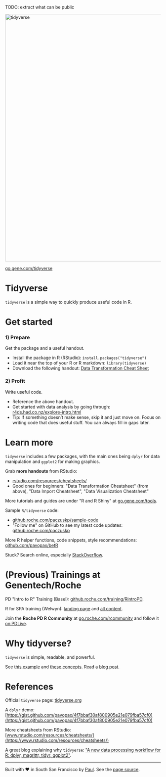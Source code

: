 TODO: extract what can be public



<img src="img/tidyverse-default-edit.png" alt="tidyverse" width="800">

[go.gene.com/tidyverse](http://go.gene.com/tidyverse)

# Tidyverse

`tidyverse` is a simple way to quickly produce useful code in R.

# Get started

### 1) Prepare

Get the package and a useful handout.

  * Install the package in R (RStudio): `install.packages("tidyverse")`
  * Load it near the top of your R or R markdown: `library(tidyverse)`
  * Download the following handout: [Data Transformation Cheat
    Sheet](https://github.com/rstudio/cheatsheets/raw/master/data-transformation.pdf)
   
### 2) Profit

Write useful code.

  * Reference the above handout.
  * Get started with data analysis by going through:
    [r4ds.had.co.nz/explore-intro.html](https://r4ds.had.co.nz/explore-intro.html)
  * Tip: If something doesn’t make sense, skip it and just move on. Focus on writing
    code that does useful stuff. You can always fill in gaps later.

# Learn more

`tidyverse` includes a few packages, with the main ones being `dplyr` for data
manipulation and `ggplot2` for making graphics.

Grab **more handouts** from RStudio:

  * [rstudio.com/resources/cheatsheets/](https://rstudio.com/resources/cheatsheets/)
  * Good ones for beginners: "Data Transformation Cheatsheet" (from above), "Data Import Cheatsheet", "Data Visualization Cheatsheet"

More tutorials and guides are under "R and R Shiny" at
[go.gene.com/tools](https://pages.github.roche.com/STATSSPA/tools/#r-and-r-shiny).

Sample `R/tidyverse` code:

  * [github.roche.com/paczuskp/sample-code](https://github.roche.com/paczuskp/sample-code)
  * "Follow me" on GitHub to see my latest code updates: [github.roche.com/paczuskp](https://github.roche.com/paczuskp)

More R helper functions, code snippets, style recommendations:
[github.com/pavopax/betR](https://github.com/pavopax/betR)

Stuck? Search online, especially [StackOverflow](https://stackoverflow.com).

# (Previous) Trainings at Genentech/Roche

PD "Intro to R" Training (Basel): [github.roche.com/training/RintroPD](https://github.roche.com/training/RintroPD).

R for SPA training (Welwyn): [landing page](https://github.roche.com/SPA-DA/rspatrain) and [all content](https://shiny.roche.com/public/gowerc/rspatrain/).

Join the **Roche PD R Community** at
[go.roche.com/rcommunity](https://sites.google.com/a/roche.com/r-community-home/home)
and follow it [on PDLive](https://roche.jiveon.com/groups/r-community/blog).

# Why tidyverse?

`tidyverse` is simple, readable, and powerful.

See [this
example](https://gist.github.com/pavopax/4f7bbaf30af800905e21e079fba57cf0#motivation)
and [these
concepts](https://gist.github.com/pavopax/4f7bbaf30af800905e21e079fba57cf0#concepts). Read
a [blog post](http://pavopax.github.io/2016/06/a-new-R-workflow-with-dplyr/).

# References

Official `tidyverse` page: [tidyverse.org](https://www.tidyverse.org)

A `dplyr` demo:
[https://gist.github.com/pavopax/4f7bbaf30af800905e21e079fba57cf0](https://gist.github.com/pavopax/4f7bbaf30af800905e21e079fba57cf0)

More cheatsheets from RStudio:
[www.rstudio.com/resources/cheatsheets/](https://www.rstudio.com/resources/cheatsheets/)

A great blog explaining why `tidvyerse`: ["A new data processing workflow for
R: dplyr, magrittr, tidyr,
ggplot2"](http://zevross.com/blog/2015/01/13/a-new-data-processing-workflow-for-r-dplyr-magrittr-tidyr-ggplot2/).

---
Built with <g-emoji class="g-emoji" alias="heart"
fallback-src="https://assets.github.roche.com/images/icons/emoji/unicode/2764.png">❤️</g-emoji>
in South San Francisco by [Paul](http://go.gene.com/paul). See the [page source](https://github.roche.com/paczuskp/tidyverse).

